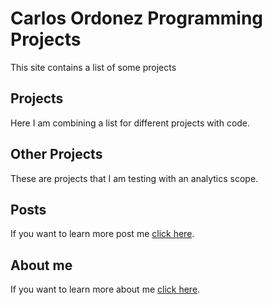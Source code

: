 # Carlos Ordonez Programming Projects
This site contains a list of some projects
## Projects
Here I am combining a list for different projects with code. 
## Other Projects
These are projects that I am testing with an analytics scope.

## Posts
If you want to learn more post me [click here](https://carordo.github.io/_posts/).

## About me
If you want to learn more about me [click here](https://carordo.github.io/about1).

